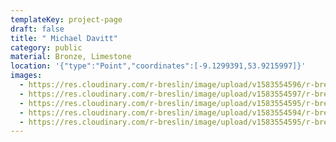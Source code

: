 ```yaml
---
templateKey: project-page
draft: false
title: " Michael Davitt"
category: public
material: Bronze, Limestone
location: '{"type":"Point","coordinates":[-9.1299391,53.9215997]}'
images:
  - https://res.cloudinary.com/r-breslin/image/upload/v1583554596/r-breslin-cloudinary/WORK/PUBLIC/michael-davitt/michael-davitt_michael-davitt-04_tm3rgx.jpg
  - https://res.cloudinary.com/r-breslin/image/upload/v1583554597/r-breslin-cloudinary/WORK/PUBLIC/michael-davitt/michael-davitt_michael-davitt-02_dnkfhb.jpg
  - https://res.cloudinary.com/r-breslin/image/upload/v1583554595/r-breslin-cloudinary/WORK/PUBLIC/michael-davitt/michael-davitt_michael-davitt-01_gomj7q.jpg
  - https://res.cloudinary.com/r-breslin/image/upload/v1583554594/r-breslin-cloudinary/WORK/PUBLIC/michael-davitt/michael-davitt_michael-davitt-05_uzymf6.jpg
  - https://res.cloudinary.com/r-breslin/image/upload/v1583554595/r-breslin-cloudinary/WORK/PUBLIC/michael-davitt/michael-davitt_michael-davitt-03_ejziig.jpg
---
```

